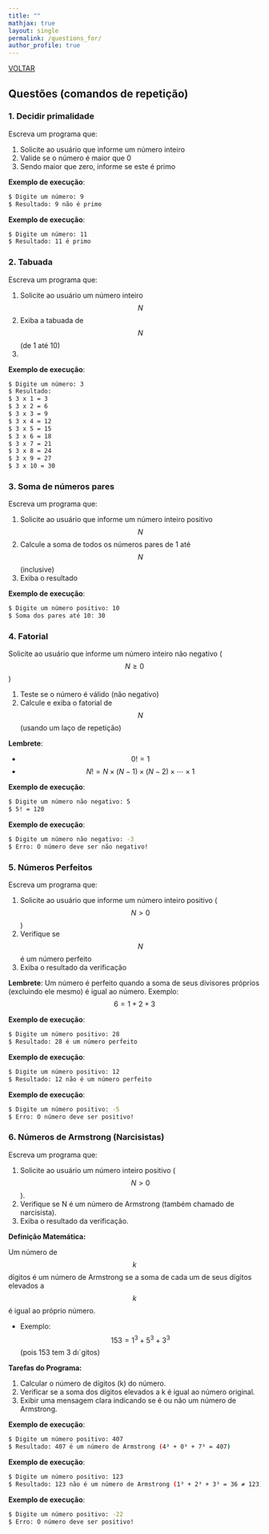 ```yaml
---
title: ""
mathjax: true 
layout: single
permalink: /questions_for/
author_profile: true
---
```


<script src="https://cdn.mathjax.org/mathjax/latest/MathJax.js?config=TeX-AMS-MML_HTMLorMML" type="text/javascript"></script>

<link rel="stylesheet" href="{{ '/assets/css/custom.css' | relative_url }}">


<span class="education-title">[VOLTAR](/logicaprog/)</span>


##  Questões (comandos de repetição)

### 1. Decidir primalidade

Escreva um programa que:
1. Solicite ao usuário que informe um número inteiro
2. Valide se o número é maior que 0
3. Sendo maior que zero, informe se este é primo

**Exemplo de execução**:
```bash
$ Digite um número: 9
$ Resultado: 9 não é primo
```

**Exemplo de execução**:
```bash
$ Digite um número: 11
$ Resultado: 11 é primo
```

### 2. Tabuada
Escreva um programa que:
1. Solicite ao usuário um número inteiro $$N$$
2. Exiba a tabuada de $$N$$ (de 1 até 10)
3. 
**Exemplo de execução**:
```bash
$ Digite um número: 3
$ Resultado:
$ 3 x 1 = 3
$ 3 x 2 = 6
$ 3 x 3 = 9
$ 3 x 4 = 12
$ 3 x 5 = 15
$ 3 x 6 = 18
$ 3 x 7 = 21
$ 3 x 8 = 24
$ 3 x 9 = 27
$ 3 x 10 = 30
```

### 3. Soma de números pares

Escreva um programa que:
1. Solicite ao usuário que informe um número inteiro positivo $$N$$
2. Calcule a soma de todos os números pares de 1 até $$N$$ (inclusive)
3. Exiba o resultado

**Exemplo de execução**:
```bash
$ Digite um número positivo: 10  
$ Soma dos pares até 10: 30  
```


### 4. Fatorial

Solicite ao usuário que informe um número inteiro não negativo ($$N \geq 0$$)

1. Teste se o número é válido (não negativo)
2. Calcule e exiba o fatorial de $$N$$ (usando um laço de repetição)

**Lembrete**:
- $$ 0! = 1 $$
- $$ N! = N \times (N-1) \times (N-2) \times \cdots \times 1 $$

**Exemplo de execução**:
```bash
$ Digite um número não negativo: 5  
$ 5! = 120  
```

**Exemplo de execução**:
```bash
$ Digite um número não negativo: -3  
$ Erro: O número deve ser não negativo!  
```


### 5. Números Perfeitos
Escreva um programa que:
1. Solicite ao usuário que informe um número inteiro positivo ($$N > 0$$)
2. Verifique se $$N$$ é um número perfeito
3. Exiba o resultado da verificação

**Lembrete**:
Um número é perfeito quando a soma de seus divisores próprios (excluindo ele mesmo) é igual ao número.
Exemplo: $$6 = 1+2+3$$


**Exemplo de execução**:
```bash
$ Digite um número positivo: 28  
$ Resultado: 28 é um número perfeito  
```


**Exemplo de execução**:
```bash
$ Digite um número positivo: 12  
$ Resultado: 12 não é um número perfeito  
```


**Exemplo de execução**:
```bash
$ Digite um número positivo: -5  
$ Erro: O número deve ser positivo!  
```

### 6. Números de Armstrong (Narcisistas)

Escreva um programa que:
1. Solicite ao usuário um número inteiro positivo ($$N > 0$$).
2. Verifique se N é um número de Armstrong (também chamado de narcisista).
3. Exiba o resultado da verificação.

**Definição Matemática:**

Um número de $$k$$ dígitos é um número de Armstrong se a soma de cada um de seus dígitos elevados a $$k$$ é igual ao próprio número.
- Exemplo: $$153 = 1^3 + 5^3 + 3^3 $$(pois 153 tem 3 dıˊgitos)

**Tarefas do Programa:**

1. Calcular o número de dígitos (k) do número.
2. Verificar se a soma dos dígitos elevados a k é igual ao número original.
3. Exibir uma mensagem clara indicando se é ou não um número de Armstrong.

**Exemplo de execução**:
```bash
$ Digite um número positivo: 407  
$ Resultado: 407 é um número de Armstrong (4³ + 0³ + 7³ = 407)  
```

**Exemplo de execução**:
```bash
$ Digite um número positivo: 123  
$ Resultado: 123 não é um número de Armstrong (1³ + 2³ + 3³ = 36 ≠ 123)  
```

**Exemplo de execução**:
```bash
$ Digite um número positivo: -22  
$ Erro: O número deve ser positivo!   
```
